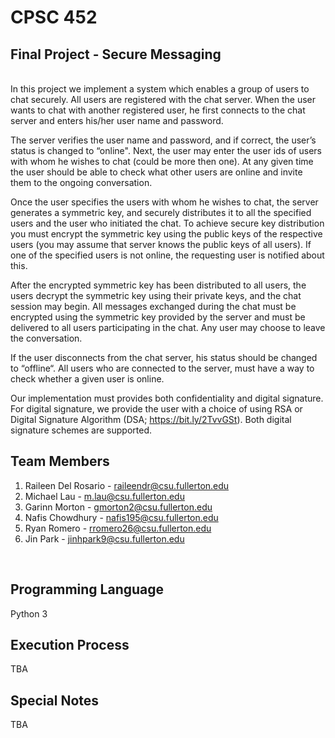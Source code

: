 # CPSC 452

## Final Project - Secure Messaging
<br>
In this project we implement a system which enables a group of users to chat securely.
All users are registered with the chat server. When the user wants to chat with another registered user, he first connects to the chat server and enters his/her user name and password.


The server verifies the user name and password, and if correct, the user’s status is changed to
“online". Next, the user may enter the user ids of users with whom he wishes to chat (could be
more then one). At any given time the user should be able to check what other users are online
and invite them to the ongoing conversation.


Once the user specifies the users with whom he wishes to chat, the server generates a symmetric
key, and securely distributes it to all the specified users and the user who initiated the chat. To
achieve secure key distribution you must encrypt the symmetric key using the public keys of the
respective users (you may assume that server knows the public keys of all users). If one of the
specified users is not online, the requesting user is notified about this.


After the encrypted symmetric key has been distributed to all users, the users decrypt the symmetric key using their private keys, and the chat session may begin. All messages exchanged during the chat must be encrypted using the symmetric key provided by the server and must be
delivered to all users participating in the chat. Any user may choose to leave the conversation.


If the user disconnects from the chat server, his status should be changed to “offline“. All users
who are connected to the server, must have a way to check whether a given user is online.


Our implementation must provides both confidentiality and digital signature. For digital signature, we provide the user with a choice of using RSA or Digital Signature Algorithm
(DSA; https://bit.ly/2TvvGSt). Both digital signature schemes are supported.


## Team Members
1. Raileen Del Rosario - raileendr@csu.fullerton.edu
2. Michael Lau - m.lau@csu.fullerton.edu
3. Garinn Morton - gmorton2@csu.fullerton.edu
4. Nafis Chowdhury - nafis195@csu.fullerton.edu
5. Ryan Romero - rromero26@csu.fullerton.edu
6. Jin Park - jinhpark9@csu.fullerton.edu
<br>

## Programming Language
Python 3
<br>

## Execution Process
TBA


## Special Notes
TBA
